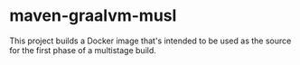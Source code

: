 # maven-graalvm-musl

This project builds a Docker image that's intended to be used as the source for the first phase of a multistage build.
